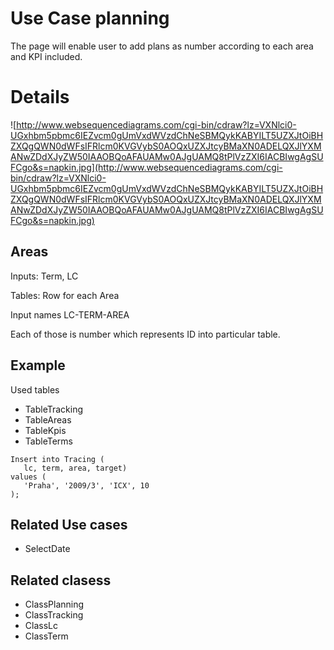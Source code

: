 # Use Case planning #

The page will enable user to add plans as number according to each area and KPI included.


# Details #

![http://www.websequencediagrams.com/cgi-bin/cdraw?lz=VXNlci0-UGxhbm5pbmc6IEZvcm0gUmVxdWVzdChNeSBMQykKABYILT5UZXJtOiBHZXQgQWN0dWFsIFRlcm0KVGVybS0AOQxUZXJtcyBMaXN0ADELQXJlYXMANwZDdXJyZW50IAAOBQoAFAUAMw0AJgUAMQ8tPlVzZXI6IACBIwgAgSUFCgo&s=napkin.jpg](http://www.websequencediagrams.com/cgi-bin/cdraw?lz=VXNlci0-UGxhbm5pbmc6IEZvcm0gUmVxdWVzdChNeSBMQykKABYILT5UZXJtOiBHZXQgQWN0dWFsIFRlcm0KVGVybS0AOQxUZXJtcyBMaXN0ADELQXJlYXMANwZDdXJyZW50IAAOBQoAFAUAMw0AJgUAMQ8tPlVzZXI6IACBIwgAgSUFCgo&s=napkin.jpg)

## Areas ##

Inputs: Term, LC

Tables: Row for each Area

Input names LC-TERM-AREA

Each of those is number which represents ID into particular table.


## Example ##

Used tables
  * TableTracking
  * TableAreas
  * TableKpis
  * TableTerms

```
Insert into Tracing (
   lc, term, area, target)
values (
   'Praha', '2009/3', 'ICX', 10
);
```

## Related Use cases ##

  * SelectDate

## Related clasess ##

  * ClassPlanning
  * ClassTracking
  * ClassLc
  * ClassTerm
